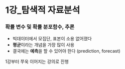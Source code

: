 # 1강_탐색적 자료분석



### 확률 변수 및 확률 분포함수, 추론

- 빅데이터에서 모집단, 표본이 소용 없어졌다
- **평균**이라는 개념을 가장 많이 사용
- 결국에는 **예측**을 할 수 있어야 한다 (prediction, forecast)





1강부터 쭈욱 이어지는 강의로 진행

